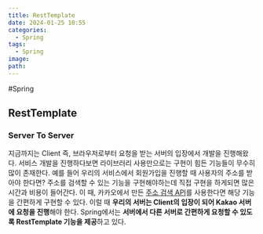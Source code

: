 ```yaml
---
title: RestTemplate
date: 2024-01-25 10:55
categories:
  - Spring
tags:
  - Spring
image: 
path:
---
```

#Spring 

## RestTemplate
### Server To Server
지금까지는 Client 즉, 브라우저로부터 요청을 받는 서버의 입장에서 개발을 진행해왔다. 서비스 개발을 진행하다보면 라이브러리 사용만으로는 구현이 힘든 기능들이 무수히 많이 존재한다. 예를 들어 우리의 서비스에서 회원가입을 진행할 때 사용자의 주소를 받아야 한다면? 주소를 검색할 수 있는 기능을 구현해야하는데 직접 구현을 하게되면 많은 시간과 비용이 들어간다. 이 때, 카카오에서 만든 [주소 검색 API](https://postcode.map.daum.net/guide)를 사용한다면 해당 기능을 간편하게 구현할 수 있다. 이럴 때 **우리의 서버는 Client의 입장이 되어 Kakao 서버에 요청을 진행**해야 한다. Spring에서는 **서버에서 다른 서버로 간편하게 요청할 수 있도록 RestTemplate 기능을 제공**하고 있다.

